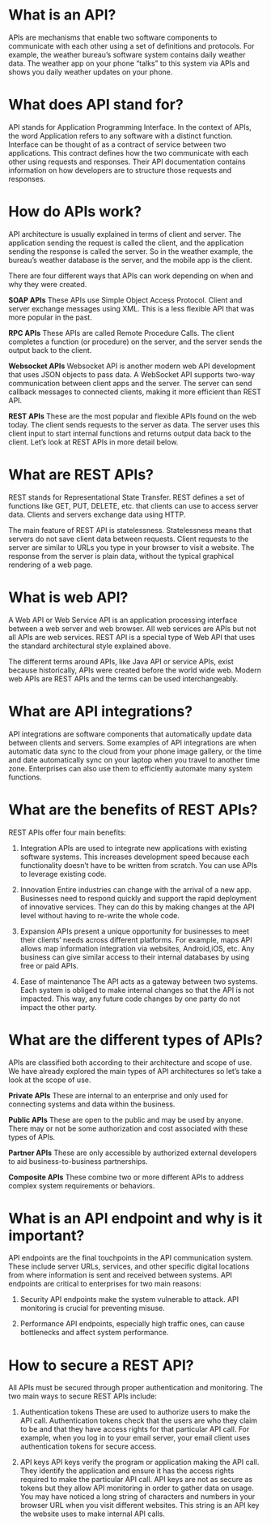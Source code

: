 # What is an API?

APIs are mechanisms that enable two software components to communicate with each other using a set of definitions and protocols. For example, the weather bureau’s software system contains daily weather data. The weather app on your phone “talks” to this system via APIs and shows you daily weather updates on your phone.

# What does API stand for?

API stands for Application Programming Interface. In the context of APIs, the word Application refers to any software with a distinct function. Interface can be thought of as a contract of service between two applications. This contract defines how the two communicate with each other using requests and responses. Their API documentation contains information on how developers are to structure those requests and responses.

# How do APIs work?

API architecture is usually explained in terms of client and server. The application sending the request is called the client, and the application sending the response is called the server. So in the weather example, the bureau’s weather database is the server, and the mobile app is the client. 

There are four different ways that APIs can work depending on when and why they were created.

**SOAP APIs**
These APIs use Simple Object Access Protocol. Client and server exchange messages using XML. This is a less flexible API that was more popular in the past.

**RPC APIs**
These APIs are called Remote Procedure Calls. The client completes a function (or procedure) on the server, and the server sends the output back to the client.

**Websocket APIs**
Websocket API is another modern web API development that uses JSON objects to pass data. A WebSocket API supports two-way communication between client apps and the server. The server can send callback messages to connected clients, making it more efficient than REST API.

**REST APIs**
These are the most popular and flexible APIs found on the web today. The client sends requests to the server as data. The server uses this client input to start internal functions and returns output data back to the client. Let’s look at REST APIs in more detail below.

# What are REST APIs?

REST stands for Representational State Transfer. REST defines a set of functions like GET, PUT, DELETE, etc. that clients can use to access server data. Clients and servers exchange data using HTTP.

The main feature of REST API is statelessness. Statelessness means that servers do not save client data between requests. Client requests to the server are similar to URLs you type in your browser to visit a website. The response from the server is plain data, without the typical graphical rendering of a web page.

# What is web API?

A Web API or Web Service API is an application processing interface between a web server and web browser. All web services are APIs but not all APIs are web services. REST API is a special type of Web API that uses the standard architectural style explained above.

The different terms around APIs, like Java API or service APIs, exist because historically, APIs were created before the world wide web. Modern web APIs are REST APIs and the terms can be used interchangeably.

# What are API integrations?

API integrations are software components that automatically update data between clients and servers. Some examples of API integrations are when automatic data sync to the cloud from your phone image gallery, or the time and date automatically sync on your laptop when you travel to another time zone. Enterprises can also use them to efficiently automate many system functions.

# What are the benefits of REST APIs?

REST APIs offer four main benefits:

1. Integration 
APIs are used to integrate new applications with existing software systems. This increases development speed because each functionality doesn’t have to be written from scratch. You can use APIs to leverage existing code.

2. Innovation 
Entire industries can change with the arrival of a new app. Businesses need to respond quickly and support the rapid deployment of innovative services. They can do this by making changes at the API level without having to re-write the whole code.

3. Expansion
APIs present a unique opportunity for businesses to meet their clients’ needs across different platforms. For example, maps API allows map information integration via websites, Android,iOS, etc. Any business can give similar access to their internal databases by using free or paid APIs.

4. Ease of maintenance
The API acts as a gateway between two systems. Each system is obliged to make internal changes so that the API is not impacted. This way, any future code changes by one party do not impact the other party.

# What are the different types of APIs?

APIs are classified both according to their architecture and scope of use. We have already explored the main types of API architectures so let’s take a look at the scope of use.

**Private APIs**
These are internal to an enterprise and only used for connecting systems and data within the business.

**Public APIs**
These are open to the public and may be used by anyone. There may or not be some authorization and cost associated with these types of APIs.

**Partner APIs** 
These are only accessible by authorized external developers to aid business-to-business partnerships.

**Composite APIs** 
These combine two or more different APIs to address complex system requirements or behaviors. 

# What is an API endpoint and why is it important?

API endpoints are the final touchpoints in the API communication system. These include server URLs, services, and other specific digital locations from where information is sent and received between systems. API endpoints are critical to enterprises for two main reasons: 

1. Security
API endpoints make the system vulnerable to attack. API monitoring is crucial for preventing misuse.

2. Performance
API endpoints, especially high traffic ones, can cause bottlenecks and affect system performance.

# How to secure a REST API?

All APIs must be secured through proper authentication and monitoring. The two main ways to secure REST APIs include:

1. Authentication tokens 
These are used to authorize users to make the API call. Authentication tokens check that the users are who they claim to be and that they have access rights for that particular API call. For example, when you log in to your email server, your email client uses authentication tokens for secure access.

2. API keys 
API keys verify the program or application making the API call. They identify the application and ensure it has the access rights required to make the particular API call. API keys are not as secure as tokens but they allow API monitoring in order to gather data on usage. You may have noticed a long string of characters and numbers in your browser URL when you visit different websites. This string is an API key the website uses to make internal API calls.